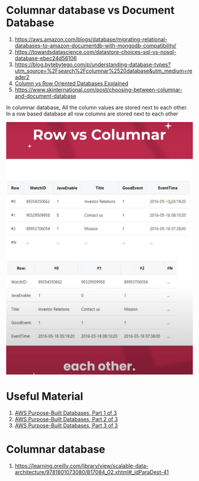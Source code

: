 # Columnar database vs Document Database

1. https://aws.amazon.com/blogs/database/migrating-relational-databases-to-amazon-documentdb-with-mongodb-compatibility/
2. https://towardsdatascience.com/datastore-choices-sql-vs-nosql-database-ebec24d56106
3. https://blog.bytebytego.com/p/understanding-database-types?utm_source=%2Fsearch%2Fcolumnar%2520database&utm_medium=reader2
4. [Column vs Row Oriented Databases Explained](https://www.youtube.com/watch?v=Vw1fCeD06YI)
5. https://www.skinternational.com/post/choosing-between-columnar-and-document-database


In columnar database, All the column values are stored next to each other. In a row based database all row columns are stored next to each other

<img src="./images/row vs columnar.png" title="row vs columnar.png" width="900"/>

# Useful Material

1. [AWS Purpose-Built Databases, Part 1 of 3](https://sqlstarters.com/2022/02/25/aws-purpose-built-databases-part-1-of-3/)
2. [AWS Purpose-Built Databases, Part 2 of 3](https://sqlstarters.com/2022/03/24/aws-purpose-built-databases-part-2-of-3/)
3. [AWS Purpose-Built Databases, Part 3 of 3](https://sqlstarters.com/2022/04/26/aws-purpose-built-databases-part-3-of-3/)

# Columnar database

1. https://learning.oreilly.com/library/view/scalable-data-architecture/9781801073080/B17084_02.xhtml#_idParaDest-41
